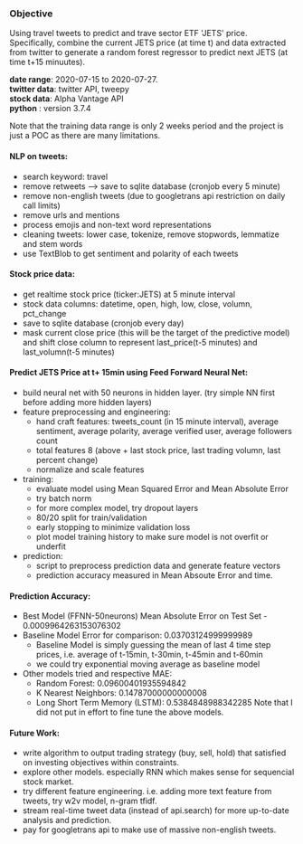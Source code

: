 ### Objective
Using travel tweets to predict and trave sector ETF 'JETS' price. Specifically, combine the current JETS price (at time t) and data extracted from twitter to generate a random forest regressor to predict next JETS (at time t+15 minuutes). 

__date range__: 2020-07-15 to 2020-07-27. <br>
__twitter data__: twitter API, tweepy <br>
__stock data__: Alpha Vantage API <br>
__python__ : version 3.7.4

Note that the training data range is only 2 weeks period and the project is just a POC as there are many limitations.

#### NLP on tweets:
- search keyword: travel 
- remove retweets --> save to sqlite database (cronjob every 5 minute)
- remove non-english tweets (due to googletrans api restriction on daily call limits)
- remove urls and mentions
- process emojis and non-text word representations
- cleaning tweets: lower case, tokenize, remove stopwords, lemmatize and stem words
- use TextBlob to get sentiment and polarity of each tweets

#### Stock price data:
- get realtime stock price (ticker:JETS) at 5 minute interval 
- stock data columns: datetime, open, high, low, close, volumn, pct_change
- save to sqlite database (cronjob every day)
- mask current close price (this will be the target of the predictive model) and shift close column to represent last_price(t-5 minutes) and last_volumn(t-5 minutes)

#### Predict JETS Price at t+ 15min using Feed Forward Neural Net:
- build neural net with 50 neurons in hidden layer. (try simple NN first before adding more hidden layers)
- feature preprocessing and engineering: 
  - hand craft features: tweets_count (in 15 minute interval), average sentiment, average polarity, average verified user, average followers count
  - total features 8 (above + last stock price, last trading volumn, last percent change)
  - normalize and scale features
- training:
  - evaluate model using Mean Squared Error and Mean Absolute Error
  - try batch norm
  - for more complex model, try dropout layers
  - 80/20 split for train/validation
  - early stopping to minimize validation loss
  - plot model training history to make sure model is not overfit or underfit
- prediction:
  - script to preprocess prediction data and generate feature vectors
  - prediction accuracy measured in Mean Absoute Error and time.
  
#### Prediction Accuracy:
- Best Model (FFNN-50neurons) Mean Absolute Error on Test Set - 0.0009964263153076302
- Baseline Model Error for comparison: 0.03703124999999989 
  - Baseline Model is simply guessing the mean of last 4 time step prices, i.e. average of t-15min, t-30min, t-45min and t-60min
  - we could try exponential moving average as baseline model
- Other models tried and respective MAE:
  - Random Forest: 0.09600401935594842
  - K Nearest Neighbors: 0.14787000000000008
  - Long Short Term Memory (LSTM): 0.5384848988342285
  Note that I did not put in effort to fine tune the above models.

#### Future Work:
- write algorithm to output trading strategy (buy, sell, hold) that satisfied on investing objectives within constraints. 
- explore other models. especially RNN which makes sense for sequencial stock market.
- try different feature engineering. i.e. adding more text feature from tweets, try w2v model, n-gram tfidf.
- stream real-time tweet data (instead of api.search) for more up-to-date analysis and prediction.
- pay for googletrans api to make use of massive non-english tweets.
